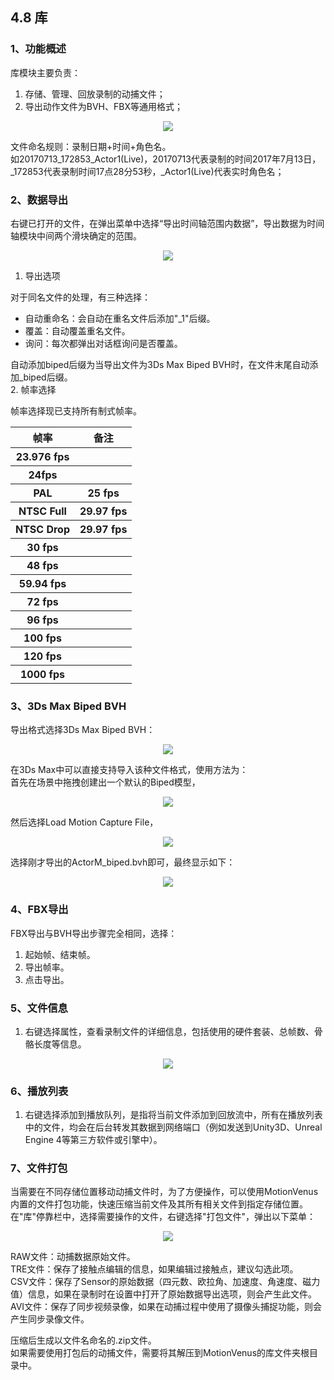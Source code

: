 ## 4.8 库

### 1、功能概述
库模块主要负责：
1. 存储、管理、回放录制的动捕文件；
2. 导出动作文件为BVH、FBX等通用格式；

<div align=center>
<img src="https://raw.githubusercontent.com/FOHEART/MotionVenusHelp/v1.4.0/software/filemgr.png"/>
</div>

文件命名规则：录制日期+时间+角色名。<br>
如20170713_172853_Actor1(Live)，20170713代表录制的时间2017年7月13日，_172853代表录制时间17点28分53秒，_Actor1(Live)代表实时角色名；<br>
### 2、数据导出
右键已打开的文件，在弹出菜单中选择“导出时间轴范围内数据”，导出数据为时间轴模块中间两个滑块确定的范围。

<div align=center>
<img src="https://raw.githubusercontent.com/FOHEART/MotionVenusHelp/v1.4.0/software/fileexport.png"/>
</div>

1. 导出选项

对于同名文件的处理，有三种选择：
- 自动重命名：会自动在重名文件后添加"_1"后缀。
- 覆盖：自动覆盖重名文件。
- 询问：每次都弹出对话框询问是否覆盖。

自动添加biped后缀为当导出文件为3Ds Max Biped BVH时，在文件末尾自动添加_biped后缀。<br>
2. 帧率选择

帧率选择现已支持所有制式帧率。

<div align=center>
<table>
    <tr><th>帧率</th><th>备注</th></tr>
    <tr><th>23.976 fps</th><th></th></tr>
    <tr><th>24fps</th><th></th></tr>
    <tr><th>PAL</th><th>25 fps</th></tr>
    <tr><th>NTSC Full</th><th>29.97 fps</th></tr>
    <tr><th>NTSC Drop</th><th>29.97 fps</th></tr>
    <tr><th>30 fps</th><th></th></tr>
    <tr><th>48 fps</th><th></th></tr>
    <tr><th>59.94 fps</th><th></th></tr>
    <tr><th>72 fps</th><th></th></tr>
    <tr><th>96 fps</th><th></th></tr>
    <tr><th>100 fps</th><th></th></tr>
    <tr><th>120 fps</th><th></th></tr>
    <tr><th>1000 fps</th><th></th></tr>
</table>
</div>

### 3、3Ds Max Biped BVH
导出格式选择3Ds Max Biped BVH：

<div align=center>
<img src="https://raw.githubusercontent.com/FOHEART/MotionVenusHelp/v1.4.0/software/bipedbvhexport.png"/>
</div>

在3Ds Max中可以直接支持导入该种文件格式，使用方法为：<br>
首先在场景中拖拽创建出一个默认的Biped模型，

<div align=center>
<img src="https://raw.githubusercontent.com/FOHEART/MotionVenusHelp/v1.4.0/software/bipedbvhcreate.png"/>
</div>

然后选择Load Motion Capture File，

<div align=center>
<img src="https://raw.githubusercontent.com/FOHEART/MotionVenusHelp/v1.4.0/software/bipedbvhload.png"/>
</div>

选择刚才导出的ActorM_biped.bvh即可，最终显示如下：

<div align=center>
<img src="https://raw.githubusercontent.com/FOHEART/MotionVenusHelp/v1.4.0/software/bipedbvhimport.png"/>
</div>

### 4、FBX导出
FBX导出与BVH导出步骤完全相同，选择：<br>
1. 起始帧、结束帧。
2. 导出帧率。
3. 点击导出。

### 5、文件信息
1. 右键选择属性，查看录制文件的详细信息，包括使用的硬件套装、总帧数、骨骼长度等信息。

<div align=center>
<img src="https://raw.githubusercontent.com/FOHEART/MotionVenusHelp/v1.4.0/software/filemgrprop.png"/>
</div>

### 6、播放列表
1. 右键选择添加到播放队列，是指将当前文件添加到回放流中，所有在播放列表中的文件，均会在后台转发其数据到网络端口（例如发送到Unity3D、Unreal Engine 4等第三方软件或引擎中）。

### 7、文件打包
当需要在不同存储位置移动动捕文件时，为了方便操作，可以使用MotionVenus内置的文件打包功能，快速压缩当前文件及其所有相关文件到指定存储位置。<br>
在"库"停靠栏中，选择需要操作的文件，右键选择"打包文件"，弹出以下菜单：

<div align=center>
<img src="https://raw.githubusercontent.com/FOHEART/MotionVenusHelp/v1.4.0/software/filecompress.png"/>
</div>

RAW文件：动捕数据原始文件。<br>
TRE文件：保存了接触点编辑的信息，如果编辑过接触点，建议勾选此项。<br>
CSV文件：保存了Sensor的原始数据（四元数、欧拉角、加速度、角速度、磁力值）信息，如果在录制时在设置中打开了原始数据导出选项，则会产生此文件。<br>
AVI文件：保存了同步视频录像，如果在动捕过程中使用了摄像头捕捉功能，则会产生同步录像文件。<br>

压缩后生成以文件名命名的.zip文件。<br>
如果需要使用打包后的动捕文件，需要将其解压到MotionVenus的库文件夹根目录中。
